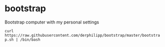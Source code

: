 # bootstrap
Bootstrap computer with my personal settings

`curl https://raw.githubusercontent.com/derphilipp/bootstrap/master/bootstrap.sh | /bin/bash`
